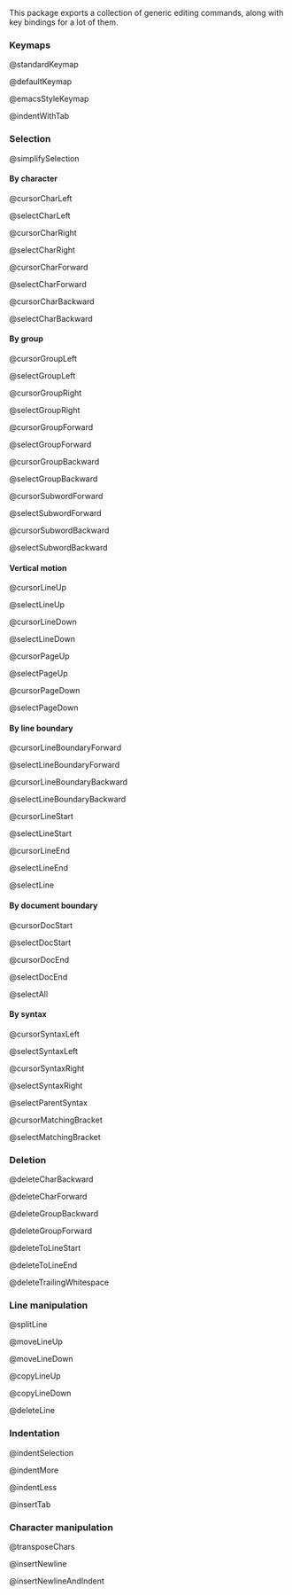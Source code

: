 This package exports a collection of generic editing commands, along
with key bindings for a lot of them.

### Keymaps

@standardKeymap

@defaultKeymap

@emacsStyleKeymap

@indentWithTab

### Selection

@simplifySelection

#### By character

@cursorCharLeft

@selectCharLeft

@cursorCharRight

@selectCharRight

@cursorCharForward

@selectCharForward

@cursorCharBackward

@selectCharBackward

#### By group

@cursorGroupLeft

@selectGroupLeft

@cursorGroupRight

@selectGroupRight

@cursorGroupForward

@selectGroupForward

@cursorGroupBackward

@selectGroupBackward

@cursorSubwordForward

@selectSubwordForward

@cursorSubwordBackward

@selectSubwordBackward

#### Vertical motion

@cursorLineUp

@selectLineUp

@cursorLineDown

@selectLineDown

@cursorPageUp

@selectPageUp

@cursorPageDown

@selectPageDown

#### By line boundary

@cursorLineBoundaryForward

@selectLineBoundaryForward

@cursorLineBoundaryBackward

@selectLineBoundaryBackward

@cursorLineStart

@selectLineStart

@cursorLineEnd

@selectLineEnd

@selectLine

#### By document boundary

@cursorDocStart

@selectDocStart

@cursorDocEnd

@selectDocEnd

@selectAll

#### By syntax

@cursorSyntaxLeft

@selectSyntaxLeft

@cursorSyntaxRight

@selectSyntaxRight

@selectParentSyntax

@cursorMatchingBracket

@selectMatchingBracket

### Deletion

@deleteCharBackward

@deleteCharForward

@deleteGroupBackward

@deleteGroupForward

@deleteToLineStart

@deleteToLineEnd

@deleteTrailingWhitespace

### Line manipulation

@splitLine

@moveLineUp

@moveLineDown

@copyLineUp

@copyLineDown

@deleteLine

### Indentation

@indentSelection

@indentMore

@indentLess

@insertTab

### Character manipulation

@transposeChars

@insertNewline

@insertNewlineAndIndent
